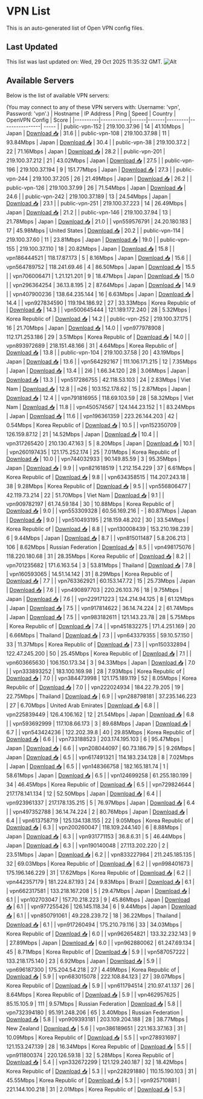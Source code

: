 # VPN List

This is an auto-generated list of Open VPN config files.

## Last Updated

This list was last updated on: Wed, 29 Oct 2025 11:35:32 GMT.
![Alt](https://repobeats.axiom.co/api/embed/186b98318ef1479477931607c1ad7d823f12451f.svg "Repobeats analytics image")

## Available Servers

Below is the list of available VPN servers:

(You may connect to any of these VPN servers with: Username: 'vpn', Password: 'vpn'.)
| Hostname | IP Address | Ping | Speed | Country | OpenVPN Config | Score |
|----------|------------|------|-------|---------|----------------| ----- |
| public-vpn-152 | 219.100.37.96 | 14 | 41.10Mbps | Japan | [Download 📥](./configs/server_0_JP.ovpn) | 31.6 |
| public-vpn-108 | 219.100.37.98 | 11 | 93.84Mbps | Japan | [Download 📥](./configs/server_1_JP.ovpn) | 30.4 |
| public-vpn-38 | 219.100.37.2 | 22 | 71.16Mbps | Japan | [Download 📥](./configs/server_2_JP.ovpn) | 28.2 |
| public-vpn-201 | 219.100.37.212 | 21 | 43.02Mbps | Japan | [Download 📥](./configs/server_3_JP.ovpn) | 27.5 |
| public-vpn-196 | 219.100.37.194 | 9 | 151.77Mbps | Japan | [Download 📥](./configs/server_4_JP.ovpn) | 27.3 |
| public-vpn-244 | 219.100.37.205 | 26 | 21.49Mbps | Japan | [Download 📥](./configs/server_5_JP.ovpn) | 26.2 |
| public-vpn-126 | 219.100.37.99 | 26 | 71.54Mbps | Japan | [Download 📥](./configs/server_6_JP.ovpn) | 24.6 |
| public-vpn-242 | 219.100.37.189 | 13 | 24.54Mbps | Japan | [Download 📥](./configs/server_7_JP.ovpn) | 23.1 |
| public-vpn-251 | 219.100.37.223 | 14 | 26.49Mbps | Japan | [Download 📥](./configs/server_8_JP.ovpn) | 21.2 |
| public-vpn-146 | 219.100.37.94 | 13 | 21.78Mbps | Japan | [Download 📥](./configs/server_9_JP.ovpn) | 21.0 |
| vpn559576791 | 24.20.180.183 | 17 | 45.98Mbps | United States | [Download 📥](./configs/server_10_US.ovpn) | 20.2 |
| public-vpn-114 | 219.100.37.60 | 11 | 23.81Mbps | Japan | [Download 📥](./configs/server_11_JP.ovpn) | 19.0 |
| public-vpn-155 | 219.100.37.110 | 18 | 20.82Mbps | Japan | [Download 📥](./configs/server_12_JP.ovpn) | 15.8 |
| vpn186444521 | 118.17.87.173 | 5 | 8.16Mbps | Japan | [Download 📥](./configs/server_13_JP.ovpn) | 15.6 |
| vpn564789752 | 118.241.69.46 | 4 | 86.50Mbps | Japan | [Download 📥](./configs/server_14_JP.ovpn) | 15.5 |
| vpn706006471 | 1.21.121.201 | 9 | 18.47Mbps | Japan | [Download 📥](./configs/server_15_JP.ovpn) | 15.0 |
| vpn296364254 | 36.13.8.195 | 2 | 87.64Mbps | Japan | [Download 📥](./configs/server_16_JP.ovpn) | 14.9 |
| vpn407900236 | 138.64.235.144 | 16 | 6.63Mbps | Japan | [Download 📥](./configs/server_17_JP.ovpn) | 14.4 |
| vpn927834590 | 119.194.186.92 | 27 | 33.33Mbps | Korea Republic of | [Download 📥](./configs/server_18_KR.ovpn) | 14.3 |
| vpn500645444 | 121.189.172.240 | 28 | 5.32Mbps | Korea Republic of | [Download 📥](./configs/server_19_KR.ovpn) | 14.2 |
| public-vpn-252 | 219.100.37.175 | 16 | 21.70Mbps | Japan | [Download 📥](./configs/server_20_JP.ovpn) | 14.0 |
| vpn977978908 | 112.171.253.186 | 29 | 3.51Mbps | Korea Republic of | [Download 📥](./configs/server_21_KR.ovpn) | 14.0 |
| vpn893972689 | 218.151.48.166 | 31 | 4.64Mbps | Korea Republic of | [Download 📥](./configs/server_22_KR.ovpn) | 13.8 |
| public-vpn-104 | 219.100.37.58 | 20 | 43.19Mbps | Japan | [Download 📥](./configs/server_23_JP.ovpn) | 13.6 |
| vpn564292167 | 111.106.171.215 | 12 | 7.35Mbps | Japan | [Download 📥](./configs/server_24_JP.ovpn) | 13.4 |
| 2i6 | 1.66.34.120 | 28 | 3.06Mbps | Japan | [Download 📥](./configs/server_25_JP.ovpn) | 13.3 |
| vpn517286755 | 42.118.53.103 | 24 | 2.83Mbps | Viet Nam | [Download 📥](./configs/server_26_VN.ovpn) | 12.8 |
| n26 | 103.152.178.62 | 15 | 2.87Mbps | Japan | [Download 📥](./configs/server_27_JP.ovpn) | 12.4 |
| vpn791816955 | 118.69.103.59 | 28 | 58.32Mbps | Viet Nam | [Download 📥](./configs/server_28_VN.ovpn) | 11.8 |
| vpn450574567 | 124.144.23.152 | 1 | 83.24Mbps | Japan | [Download 📥](./configs/server_29_JP.ovpn) | 11.6 |
| vpn196361359 | 223.26.144.203 | 42 | 0.54Mbps | Korea Republic of | [Download 📥](./configs/server_30_KR.ovpn) | 10.5 |
| vpn152350709 | 126.159.87.12 | 21 | 14.52Mbps | Japan | [Download 📥](./configs/server_31_JP.ovpn) | 10.4 |
| vpn317265420 | 210.130.47.163 | 5 | 8.20Mbps | Japan | [Download 📥](./configs/server_32_JP.ovpn) | 10.1 |
| vpn260197435 | 121.175.252.174 | 25 | 7.01Mbps | Korea Republic of | [Download 📥](./configs/server_33_KR.ovpn) | 10.0 |
| vpn744032933 | 90.149.85.59 | 3 | 95.35Mbps | Japan | [Download 📥](./configs/server_34_JP.ovpn) | 9.9 |
| vpn821618519 | 1.212.154.229 | 37 | 6.61Mbps | Korea Republic of | [Download 📥](./configs/server_35_KR.ovpn) | 9.8 |
| vpn634358515 | 114.207.243.18 | 38 | 9.28Mbps | Korea Republic of | [Download 📥](./configs/server_36_KR.ovpn) | 9.5 |
| vpn556806477 | 42.119.73.214 | 22 | 51.70Mbps | Viet Nam | [Download 📥](./configs/server_37_VN.ovpn) | 9.1 |
| vpn909782197 | 61.74.59.184 | 30 | 10.88Mbps | Korea Republic of | [Download 📥](./configs/server_38_KR.ovpn) | 9.0 |
| vpn553309328 | 60.56.169.216 | - | 80.87Mbps | Japan | [Download 📥](./configs/server_39_JP.ovpn) | 9.0 |
| vpn510493195 | 218.159.48.202 | 30 | 33.54Mbps | Korea Republic of | [Download 📥](./configs/server_40_KR.ovpn) | 8.8 |
| vpn130008439 | 153.210.198.239 | 6 | 9.44Mbps | Japan | [Download 📥](./configs/server_41_JP.ovpn) | 8.7 |
| vpn815011487 | 5.8.206.213 | 106 | 8.62Mbps | Russian Federation | [Download 📥](./configs/server_42_RU.ovpn) | 8.5 |
| vpn498175076 | 118.220.180.68 | 31 | 28.35Mbps | Korea Republic of | [Download 📥](./configs/server_43_KR.ovpn) | 8.2 |
| vpn701235682 | 171.6.163.54 | 3 | 53.81Mbps | Thailand | [Download 📥](./configs/server_44_TH.ovpn) | 7.8 |
| vpn160593065 | 14.51.14.142 | 31 | 8.29Mbps | Korea Republic of | [Download 📥](./configs/server_45_KR.ovpn) | 7.7 |
| vpn763362921 | 60.153.147.72 | 15 | 25.73Mbps | Japan | [Download 📥](./configs/server_46_JP.ovpn) | 7.6 |
| vpn490897703 | 220.26.103.76 | 18 | 9.75Mbps | Japan | [Download 📥](./configs/server_47_JP.ovpn) | 7.6 |
| vpn229171223 | 124.214.94.125 | 8 | 61.12Mbps | Japan | [Download 📥](./configs/server_48_JP.ovpn) | 7.5 |
| vpn917814622 | 36.14.74.224 | 2 | 61.74Mbps | Japan | [Download 📥](./configs/server_49_JP.ovpn) | 7.5 |
| vpn983182611 | 121.143.23.78 | 28 | 5.75Mbps | Korea Republic of | [Download 📥](./configs/server_50_KR.ovpn) | 7.4 |
| vpn451832275 | 171.4.251.169 | 20 | 6.66Mbps | Thailand | [Download 📥](./configs/server_51_TH.ovpn) | 7.3 |
| vpn643379355 | 59.10.57.150 | 33 | 11.37Mbps | Korea Republic of | [Download 📥](./configs/server_52_KR.ovpn) | 7.3 |
| vpn150332894 | 122.47.245.200 | 50 | 25.45Mbps | Korea Republic of | [Download 📥](./configs/server_53_KR.ovpn) | 7.1 |
| vpn603665630 | 106.150.173.34 | 3 | 94.33Mbps | Japan | [Download 📥](./configs/server_54_JP.ovpn) | 7.0 |
| vpn333893252 | 183.100.169.98 | 28 | 7.93Mbps | Korea Republic of | [Download 📥](./configs/server_55_KR.ovpn) | 7.0 |
| vpn384473998 | 121.175.189.119 | 52 | 8.05Mbps | Korea Republic of | [Download 📥](./configs/server_56_KR.ovpn) | 7.0 |
| vpn222024934 | 184.22.79.205 | 19 | 22.75Mbps | Thailand | [Download 📥](./configs/server_57_TH.ovpn) | 6.9 |
| vpn288798181 | 37.235.146.223 | 27 | 6.70Mbps | United Arab Emirates | [Download 📥](./configs/server_58_AE.ovpn) | 6.8 |
| vpn225839449 | 126.4.106.162 | 12 | 21.54Mbps | Japan | [Download 📥](./configs/server_59_JP.ovpn) | 6.8 |
| vpn593692999 | 117.108.66.173 | 3 | 89.68Mbps | Japan | [Download 📥](./configs/server_60_JP.ovpn) | 6.7 |
| vpn543424236 | 122.202.39.8 | 40 | 29.85Mbps | Korea Republic of | [Download 📥](./configs/server_61_KR.ovpn) | 6.6 |
| vpn733188523 | 203.174.195.103 | 6 | 95.47Mbps | Japan | [Download 📥](./configs/server_62_JP.ovpn) | 6.6 |
| vpn208044097 | 60.73.186.79 | 5 | 9.26Mbps | Japan | [Download 📥](./configs/server_63_JP.ovpn) | 6.5 |
| vpn617491321 | 114.183.234.128 | 8 | 7.02Mbps | Japan | [Download 📥](./configs/server_64_JP.ovpn) | 6.5 |
| vpn148366758 | 182.165.181.74 | 1 | 58.61Mbps | Japan | [Download 📥](./configs/server_65_JP.ovpn) | 6.5 |
| vpn124699258 | 61.255.180.199 | 34 | 46.45Mbps | Korea Republic of | [Download 📥](./configs/server_66_KR.ovpn) | 6.5 |
| vpn729824644 | 217.178.141.134 | 12 | 52.50Mbps | Japan | [Download 📥](./configs/server_67_JP.ovpn) | 6.4 |
| vpn923961337 | 217.178.135.215 | 5 | 76.97Mbps | Japan | [Download 📥](./configs/server_68_JP.ovpn) | 6.4 |
| vpn497352788 | 36.14.74.224 | 2 | 80.76Mbps | Japan | [Download 📥](./configs/server_69_JP.ovpn) | 6.4 |
| vpn613758719 | 125.134.138.155 | 22 | 9.05Mbps | Korea Republic of | [Download 📥](./configs/server_70_KR.ovpn) | 6.3 |
| vpn200260047 | 118.109.244.140 | 6 | 8.88Mbps | Japan | [Download 📥](./configs/server_71_JP.ovpn) | 6.3 |
| vpn931771153 | 36.8.6.31 | 5 | 46.44Mbps | Japan | [Download 📥](./configs/server_72_JP.ovpn) | 6.3 |
| vpn190140048 | 27.113.202.220 | 2 | 23.51Mbps | Japan | [Download 📥](./configs/server_73_JP.ovpn) | 6.2 |
| vpn833227984 | 211.245.185.135 | 32 | 69.03Mbps | Korea Republic of | [Download 📥](./configs/server_74_KR.ovpn) | 6.2 |
| vpn998401673 | 175.196.146.229 | 31 | 17.62Mbps | Korea Republic of | [Download 📥](./configs/server_75_KR.ovpn) | 6.2 |
| vpn442357179 | 181.224.87.193 | 24 | 9.83Mbps | Brazil | [Download 📥](./configs/server_76_BR.ovpn) | 6.1 |
| vpn662317581 | 133.218.167.208 | 5 | 29.47Mbps | Japan | [Download 📥](./configs/server_77_JP.ovpn) | 6.1 |
| vpn102703047 | 157.70.218.223 | 9 | 45.86Mbps | Japan | [Download 📥](./configs/server_78_JP.ovpn) | 6.1 |
| vpn977255426 | 126.145.118.34 | 6 | 9.44Mbps | Japan | [Download 📥](./configs/server_79_JP.ovpn) | 6.1 |
| vpn850791061 | 49.228.239.72 | 18 | 36.22Mbps | Thailand | [Download 📥](./configs/server_80_TH.ovpn) | 6.1 |
| vpn917260494 | 175.210.79.116 | 33 | 34.03Mbps | Korea Republic of | [Download 📥](./configs/server_81_KR.ovpn) | 6.0 |
| vpn962654821 | 133.32.232.143 | 9 | 27.89Mbps | Japan | [Download 📥](./configs/server_82_JP.ovpn) | 6.0 |
| vpn962880062 | 61.247.69.134 | 45 | 8.71Mbps | Korea Republic of | [Download 📥](./configs/server_83_KR.ovpn) | 5.9 |
| vpn587057222 | 133.218.175.140 | 23 | 6.92Mbps | Japan | [Download 📥](./configs/server_84_JP.ovpn) | 5.9 |
| vpn696187300 | 175.204.54.218 | 27 | 4.49Mbps | Korea Republic of | [Download 📥](./configs/server_85_KR.ovpn) | 5.9 |
| vpn683015078 | 222.108.84.123 | 27 | 39.07Mbps | Korea Republic of | [Download 📥](./configs/server_86_KR.ovpn) | 5.9 |
| vpn611794514 | 210.97.41.137 | 26 | 8.64Mbps | Korea Republic of | [Download 📥](./configs/server_87_KR.ovpn) | 5.9 |
| vpn462957625 | 85.15.105.9 | 111 | 9.57Mbps | Russian Federation | [Download 📥](./configs/server_88_RU.ovpn) | 5.8 |
| vpn732394180 | 95.191.248.206 | 65 | 3.40Mbps | Russian Federation | [Download 📥](./configs/server_89_RU.ovpn) | 5.8 |
| vpn909393181 | 203.109.204.188 | 28 | 38.77Mbps | New Zealand | [Download 📥](./configs/server_90_NZ.ovpn) | 5.6 |
| vpn386189651 | 221.163.37.163 | 31 | 10.09Mbps | Korea Republic of | [Download 📥](./configs/server_91_KR.ovpn) | 5.5 |
| vpn278931697 | 121.153.247.139 | 28 | 16.34Mbps | Korea Republic of | [Download 📥](./configs/server_92_KR.ovpn) | 5.5 |
| vpn911800374 | 220.126.59.18 | 32 | 5.28Mbps | Korea Republic of | [Download 📥](./configs/server_93_KR.ovpn) | 5.4 |
| vpn332672299 | 121.129.240.187 | 32 | 18.42Mbps | Korea Republic of | [Download 📥](./configs/server_94_KR.ovpn) | 5.3 |
| vpn228291880 | 110.15.190.103 | 31 | 45.55Mbps | Korea Republic of | [Download 📥](./configs/server_95_KR.ovpn) | 5.3 |
| vpn925710881 | 221.144.100.218 | 31 | 2.01Mbps | Korea Republic of | [Download 📥](./configs/server_96_KR.ovpn) | 5.3 |
